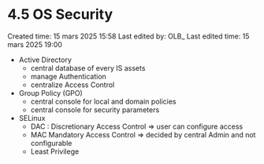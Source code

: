 # 4.5 OS Security

Created time: 15 mars 2025 15:58
Last edited by: OLB_
Last edited time: 15 mars 2025 19:00

- Active Directory
    - central database of every IS assets
    - manage Authentication
    - centralize Access Control
- Group Policy (GPO)
    - central console for local and domain policies
    - central console for security parameters
- SELinux
    - DAC : Discretionary Access Control ⇒ user can configure access
    - MAC Mandatory Access Control ⇒ decided by central Admin and not configurable
    - Least Privilege